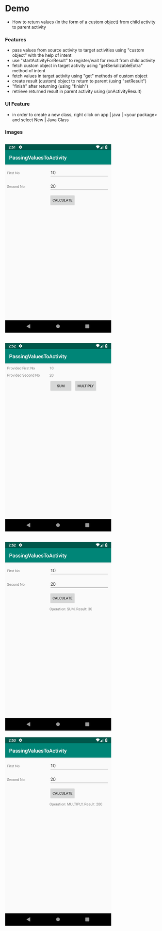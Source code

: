 # Demo
- How to return values (in the form of a custom object) from child activity to parent activity

### Features
- pass values from source activity to target activities using "custom object" with the help of intent
- use "startActivityForResult" to register/wait for result from child activity
- fetch custom object in target activity using "getSerializableExtra" method of intent
- fetch values in target activity using "get" methods of custom object
- create result (custom) object to return to parent (using "setResult")
- "finish" after returning (using "finish")
- retrieve returned result in parent activity using (onActivityResult)

### UI Feature
- in order to create a new class, right click on app | java | &lt;your package&gt; and select New | Java Class

### Images

![01.png](images/01.png?raw=true "01.png")
---
![02.png](images/02.png?raw=true "02.png")
---
![03.png](images/03.png?raw=true "03.png")
---
![04.png](images/04.png?raw=true "04.png")